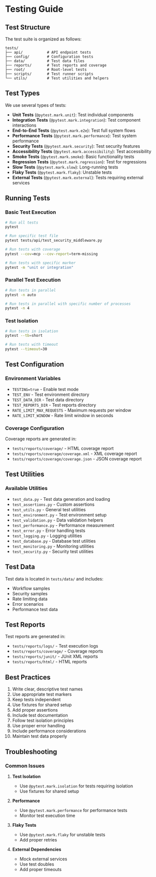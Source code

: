 # Testing Guide

## Test Structure

The test suite is organized as follows:

```
tests/
├── api/           # API endpoint tests
├── config/        # Configuration tests
├── data/          # Test data files
├── reports/       # Test reports and coverage
├── root/          # Root-level tests
├── scripts/       # Test runner scripts
└── utils/         # Test utilities and helpers
```

## Test Types

We use several types of tests:

- **Unit Tests** (`@pytest.mark.unit`): Test individual components
- **Integration Tests** (`@pytest.mark.integration`): Test component interactions
- **End-to-End Tests** (`@pytest.mark.e2e`): Test full system flows
- **Performance Tests** (`@pytest.mark.performance`): Test system performance
- **Security Tests** (`@pytest.mark.security`): Test security features
- **Accessibility Tests** (`@pytest.mark.accessibility`): Test accessibility
- **Smoke Tests** (`@pytest.mark.smoke`): Basic functionality tests
- **Regression Tests** (`@pytest.mark.regression`): Test for regressions
- **Slow Tests** (`@pytest.mark.slow`): Long-running tests
- **Flaky Tests** (`@pytest.mark.flaky`): Unstable tests
- **External Tests** (`@pytest.mark.external`): Tests requiring external services

## Running Tests

### Basic Test Execution

```bash
# Run all tests
pytest

# Run specific test file
pytest tests/api/test_security_middleware.py

# Run tests with coverage
pytest --cov=mcp --cov-report=term-missing

# Run tests with specific marker
pytest -m "unit or integration"
```

### Parallel Test Execution

```bash
# Run tests in parallel
pytest -n auto

# Run tests in parallel with specific number of processes
pytest -n 4
```

### Test Isolation

```bash
# Run tests in isolation
pytest --tb=short

# Run tests with timeout
pytest --timeout=30
```

## Test Configuration

### Environment Variables

- `TESTING=true` - Enable test mode
- `TEST_ENV` - Test environment directory
- `TEST_DATA_DIR` - Test data directory
- `TEST_REPORTS_DIR` - Test reports directory
- `RATE_LIMIT_MAX_REQUESTS` - Maximum requests per window
- `RATE_LIMIT_WINDOW` - Rate limit window in seconds

### Coverage Configuration

Coverage reports are generated in:
- `tests/reports/coverage/` - HTML coverage report
- `tests/reports/coverage/coverage.xml` - XML coverage report
- `tests/reports/coverage/coverage.json` - JSON coverage report

## Test Utilities

### Available Utilities

- `test_data.py` - Test data generation and loading
- `test_assertions.py` - Custom assertions
- `test_utils.py` - General test utilities
- `test_environment.py` - Test environment setup
- `test_validation.py` - Data validation helpers
- `test_performance.py` - Performance measurement
- `test_error.py` - Error handling tests
- `test_logging.py` - Logging utilities
- `test_database.py` - Database test utilities
- `test_monitoring.py` - Monitoring utilities
- `test_security.py` - Security test utilities

## Test Data

Test data is located in `tests/data/` and includes:
- Workflow samples
- Security samples
- Rate limiting data
- Error scenarios
- Performance test data

## Test Reports

Test reports are generated in:
- `tests/reports/logs/` - Test execution logs
- `tests/reports/coverage/` - Coverage reports
- `tests/reports/junit/` - JUnit XML reports
- `tests/reports/html/` - HTML reports

## Best Practices

1. Write clear, descriptive test names
2. Use appropriate test markers
3. Keep tests independent
4. Use fixtures for shared setup
5. Add proper assertions
6. Include test documentation
7. Follow test isolation principles
8. Use proper error handling
9. Include performance considerations
10. Maintain test data properly

## Troubleshooting

### Common Issues

1. **Test Isolation**
   - Use `@pytest.mark.isolation` for tests requiring isolation
   - Use fixtures for shared setup

2. **Performance**
   - Use `@pytest.mark.performance` for performance tests
   - Monitor test execution time

3. **Flaky Tests**
   - Use `@pytest.mark.flaky` for unstable tests
   - Add proper retries

4. **External Dependencies**
   - Mock external services
   - Use test doubles
   - Add proper timeouts
